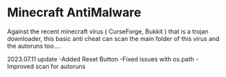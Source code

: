 # Minecraft AntiMalware
Against the recent minecraft virus ( CurseForge, Bukkit ) that is a trojan downloader, this basic anti cheat can scan the main folder of this virus and the autoruns too.... 

2023.07.11 update
-Added Reset Button
-Fixed issues with os.path
-Improved scan for autoruns
